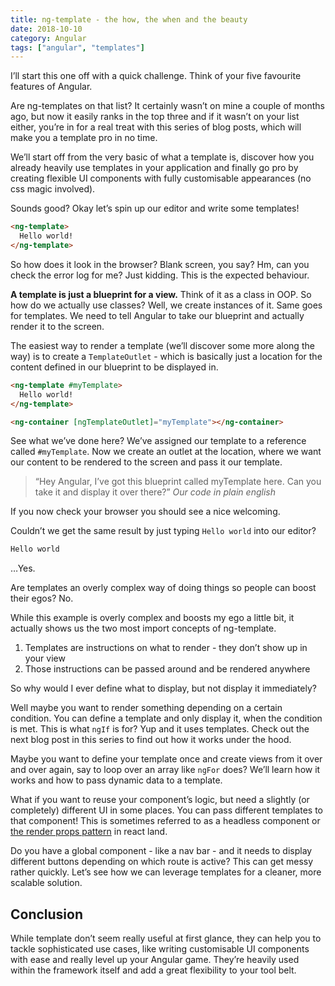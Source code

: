 ```yaml
---
title: ng-template - the how, the when and the beauty
date: 2018-10-10
category: Angular
tags: ["angular", "templates"]
---
```


I’ll start this one off with a quick challenge. Think of your five favourite features of Angular.

Are ng-templates on that list? It certainly wasn’t on mine a couple of months ago, but now it easily ranks in the top three and if it wasn’t on your list either, you’re in for a real treat with this series of blog posts, which will make you a template pro in no time.

We’ll start off from the very basic of what a template is, discover how you already heavily use templates in your application and finally go pro by creating flexible UI components with fully customisable appearances (no css magic involved).

Sounds good? Okay let’s spin up our editor and write some templates!

```html
<ng-template>
  Hello world!
</ng-template>
```

So how does it look in the browser? Blank screen, you say? Hm, can you check the error log for me? Just kidding.
This is the expected behaviour.

**A template is just a blueprint for a view.** Think of it as a class in OOP.
So how do we actually use classes? Well, we create instances of it. Same goes for templates. We need to tell Angular to take our blueprint and actually render it to the screen.

The easiest way to render a template (we’ll discover some more along the way) is to create a `TemplateOutlet` - which is basically just a location for the content defined in our blueprint to be displayed in.

```html
<ng-template #myTemplate>
  Hello world!
</ng-template>

<ng-container [ngTemplateOutlet]="myTemplate"></ng-container>
```

See what we’ve done here? We’ve assigned our template to a reference called `#myTemplate`. Now we create an outlet at the location, where we want our content to be rendered to the screen and pass it our template.

> “Hey Angular, I’ve got this blueprint called myTemplate here. Can you take it and display it over there?”
> <cite>Our code in plain english</cite>

If you now check your browser you should see a nice welcoming.

Couldn’t we get the same result by just typing `Hello world` into our editor?

```html
Hello world
```

…Yes.

Are templates an overly complex way of doing things so people can boost their egos? No.

While this example is overly complex and boosts my ego a little bit, it actually shows us the two most import concepts of ng-template.

1.  Templates are instructions on what to render - they don’t show up in your view
2.  Those instructions can be passed around and be rendered anywhere

So why would I ever define what to display, but not display it immediately?

Well maybe you want to render something depending on a certain condition. You can define a template and only display it, when the condition is met. This is what `ngIf` is for? Yup and it uses templates. Check out the next blog post in this series to find out how it works under the hood.

Maybe you want to define your template once and create views from it over and over again, say to loop over an array like `ngFor` does? We’ll learn how it works and how to pass dynamic data to a template.

What if you want to reuse your component’s logic, but need a slightly (or completely) different UI in some places. You can pass different templates to that component! This is sometimes referred to as a headless component or [the render props pattern](https://reactjs.org/docs/render-props.html "the render props pattern") in react land.

Do you have a global component - like a nav bar - and it needs to display different buttons depending on which route is active? This can get messy rather quickly. Let’s see how we can leverage templates for a cleaner, more scalable solution.

<div class="highlight">
<h2>Conclusion</h2>

While template don’t seem really useful at first glance, they can help you to tackle sophisticated use cases, like writing customisable UI components with ease and really level up your Angular game.
They’re heavily used within the framework itself and add a great flexibility to your tool belt.

</div>
